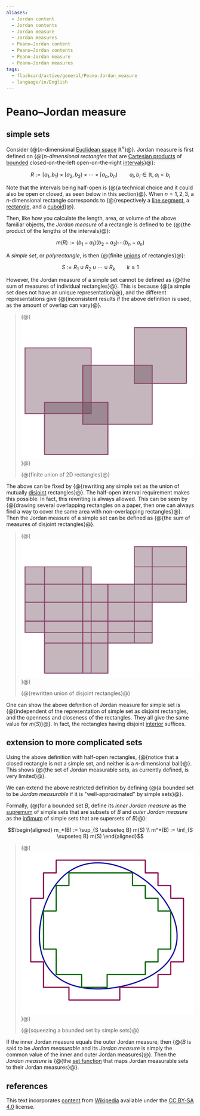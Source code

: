 ```yaml
---
aliases:
  - Jordan content
  - Jordan contents
  - Jordan measure
  - Jordan measures
  - Peano–Jordan content
  - Peano–Jordan contents
  - Peano–Jordan measure
  - Peano–Jordan measures
tags:
  - flashcard/active/general/Peano-Jordan_measure
  - language/in/English
---
```


# Peano–Jordan measure

## simple sets

Consider {@{$n$-dimensional [Euclidean space](Euclidean%20space.md) $\mathbb{R}^n$}@}. Jordan measure is first defined on {@{_<!-- LaTeX separator -->$n$-dimensional rectangles_ that are [Cartesian products](Cartesian%20product.md) of [bounded](bounded%20set.md) closed-on-the-left open-on-the-right [intervals](interval%20(mathematics).md)}@}:

$$R := [a_1, b_1) \times [a_2, b_2) \times \cdots \times [a_n, b_n) \qquad a_i, b_i \in \mathbb{R}, a_i < b_i$$

Note that the intervals being half-open is {@{a technical choice and it could also be open or closed, as seen below in this section}@}. When $n = 1, 2, 3$, a $n$-dimensional rectangle corresponds to {@{respectively a [line segment](line%20segment.md), a [rectangle](rectangle.md), and a [cuboid](cuboid.md)}@}.

Then, like how you calculate the length, area, or volume of the above familiar objects, the _Jordan measure_ of a rectangle is defined to be {@{the product of the lengths of the intervals}@}:

$$m(R) := (b_1 - a_1) (b_2 - a_2) \cdots (b_n - a_n)$$

A _simple set_, or _polyrectangle_, is then {@{finite [unions](union%20(set%20theory).md) of rectangles}@}:

$$S := R_1 \cup R_2 \cup \cdots \cup R_k \qquad k \ge 1$$

However, the Jordan measure of a simple set cannot be defined as {@{the sum of measures of individual rectangles}@}. This is because {@{a simple set does not have an unique representation}@}, and the different representations give {@{inconsistent results if the above definition is used, as the amount of overlap can vary}@}.

> {@{![finite union of 2D rectangles](../archives/Wikimedia%20Commons/Simple%20set1.png)}@}
>
> {@{finite union of 2D rectangles}@}

The above can be fixed by {@{rewriting any simple set as the union of mutually [disjoint](disjoint%20sets.md) rectangles}@}. The half-open interval requirement makes this possible. In fact, this rewriting is always allowed. This can be seen by {@{drawing several overlapping rectangles on a paper, then one can always find a way to cover the same area with non-overlapping rectangles}@}. Then the Jordan measure of a simple set can be defined as {@{the sum of measures of disjoint rectangles}@}.

> {@{![rewritten union of disjoint rectangles](../archives/Wikimedia%20Commons/Simple%20set2.png)}@}
>
> {@{rewritten union of disjoint rectangles}@}

One can show the above definition of Jordan measure for simple set is {@{independent of the representation of simple set as disjoint rectangles, and the openness and closeness of the rectangles. They all give the same value for $m(S)$}@}. In fact, the rectangles having disjoint [interior](interior%20(topology).md) suffices.

## extension to more complicated sets

Using the above definition with half-open rectangles, {@{notice that a closed rectangle is not a simple set, and neither is a $n$-dimensional ball}@}. This shows {@{the set of Jordan measurable sets, as currently defined, is very limited}@}.

We can extend the above restricted definition by defining {@{a bounded set to be _Jordan measurable_ if it is "well-approximated" by simple sets}@}.

Formally, {@{for a bounded set $B$, define its _inner Jordan measure_ as the [supremum](infimum%20and%20supremum.md) of simple sets that are subsets of $B$ and _outer Jordan measure_ as the [infimum](infimum%20and%20supremum.md) of simple sets that are supersets of $B$}@}:

$$\begin{aligned}
m_*(B) := \sup_{S \subseteq B} m(S) \\
m^*(B) := \inf_{S \supseteq B} m(S)
\end{aligned}$$

> {@{![squeezing a bounded set by simple sets](../archives/Wikimedia%20Commons/Jordan%20illustration.png)}@}
>
> {@{squeezing a bounded set by simple sets}@}

If the inner Jordan measure equals the outer Jordan measure, then {@{$B$ is said to be _Jordan measurable_ and its _Jordan measure_ is simply the common value of the inner and outer Jordan measures}@}. Then the _Jordan measure_ is {@{the [set function](set%20function.md) that maps Jordan measurable sets to their Jordan measures}@}.

## references

This text incorporates [content](https://en.wikipedia.org/wiki/Peano–Jordan_measure) from [Wikipedia](Wikipedia.md) available under the [CC BY-SA 4.0](https://creativecommons.org/licenses/by-sa/4.0/) license.
